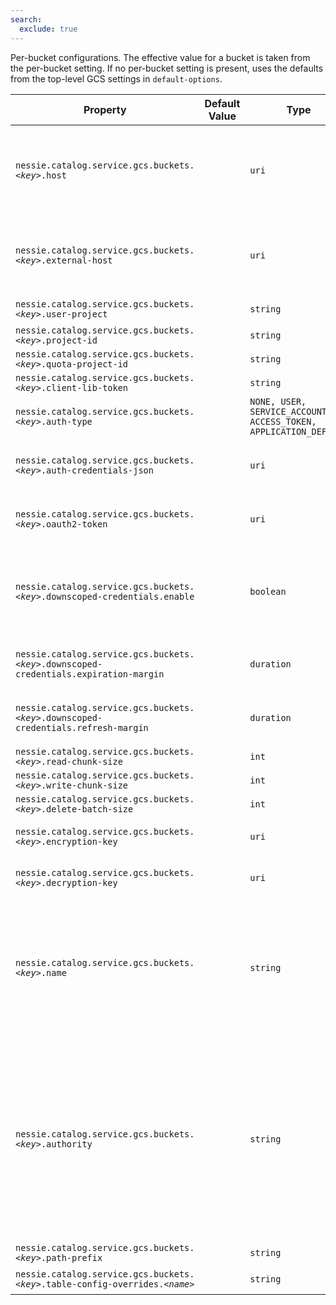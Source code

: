 ```yaml
---
search:
  exclude: true
---
```

<!--start-->

Per-bucket configurations. The effective value for a bucket is taken from the per-bucket  setting. If no per-bucket setting is present, uses the defaults from the top-level GCS settings  in `default-options`.

| Property | Default Value | Type | Description |
|----------|---------------|------|-------------|
| `nessie.catalog.service.gcs.buckets.`_`<key>`_`.host` |  | `uri` | The default endpoint override to use. The endpoint is almost always used for testing purposes.   <br><br>If the endpoint URIs for the Nessie server and clients differ, this one defines the endpoint  used for the Nessie server.  |
| `nessie.catalog.service.gcs.buckets.`_`<key>`_`.external-host` |  | `uri` | When using a specific endpoint, see `host`, and the endpoint URIs for the Nessie server  differ, you can specify the URI passed down to clients using this setting.  Otherwise, clients  will receive the value from the `host` setting.  |
| `nessie.catalog.service.gcs.buckets.`_`<key>`_`.user-project` |  | `string` | Optionally specify the user project (Google term).  |
| `nessie.catalog.service.gcs.buckets.`_`<key>`_`.project-id` |  | `string` | The Google project ID.  |
| `nessie.catalog.service.gcs.buckets.`_`<key>`_`.quota-project-id` |  | `string` | The Google quota project ID.  |
| `nessie.catalog.service.gcs.buckets.`_`<key>`_`.client-lib-token` |  | `string` | The Google client lib token.  |
| `nessie.catalog.service.gcs.buckets.`_`<key>`_`.auth-type` |  | `NONE, USER, SERVICE_ACCOUNT, ACCESS_TOKEN, APPLICATION_DEFAULT` | The authentication type to use. If not set, the default is `NONE`. |
| `nessie.catalog.service.gcs.buckets.`_`<key>`_`.auth-credentials-json` |  | `uri` | Name of the key-secret containing the auth-credentials-JSON, this value is the name of the  credential to use, the actual credential is defined via secrets.   |
| `nessie.catalog.service.gcs.buckets.`_`<key>`_`.oauth2-token` |  | `uri` | Name of the token-secret containing the OAuth2 token, this value is the name of the credential  to use, the actual credential is defined via secrets.   |
| `nessie.catalog.service.gcs.buckets.`_`<key>`_`.downscoped-credentials.enable` |  | `boolean` | Flag to enable the currently experimental option to send short-lived and scoped-down  credentials to clients.  <br><br>The current default is to not enable short-lived and scoped-down credentials, but the  default may change to enable in the future.  |
| `nessie.catalog.service.gcs.buckets.`_`<key>`_`.downscoped-credentials.expiration-margin` |  | `duration` | The expiration margin for the scoped down OAuth2 token. <br><br>Defaults to the Google defaults. |
| `nessie.catalog.service.gcs.buckets.`_`<key>`_`.downscoped-credentials.refresh-margin` |  | `duration` | The refresh margin for the scoped down OAuth2 token. <br><br>Defaults to the Google defaults. |
| `nessie.catalog.service.gcs.buckets.`_`<key>`_`.read-chunk-size` |  | `int` | The read chunk size in bytes.  |
| `nessie.catalog.service.gcs.buckets.`_`<key>`_`.write-chunk-size` |  | `int` | The write chunk size in bytes.  |
| `nessie.catalog.service.gcs.buckets.`_`<key>`_`.delete-batch-size` |  | `int` | The delete batch size.  |
| `nessie.catalog.service.gcs.buckets.`_`<key>`_`.encryption-key` |  | `uri` | Name of the key-secret containing the customer-supplied AES256 key for blob encryption when  writing.   |
| `nessie.catalog.service.gcs.buckets.`_`<key>`_`.decryption-key` |  | `uri` | Name of the key-secret containing the customer-supplied AES256 key for blob decryption when  reading.   |
| `nessie.catalog.service.gcs.buckets.`_`<key>`_`.name` |  | `string` | The human consumable name of the bucket. If unset, the name of the bucket will be extracted  from the configuration option name, e.g. if `nessie.catalog.service.s3.bucket1.name=my-bucket` is set, the bucket name will be `my-bucket` ; otherwise, it will be `bucket1`.   <br><br>This can be used; if the bucket name contains non-alphanumeric characters, such as dots or  dashes.  |
| `nessie.catalog.service.gcs.buckets.`_`<key>`_`.authority` |  | `string` | The authority part in a storage location URI. This is the bucket name for S3 and GCS, for ADLS  this is the storage account name (optionally prefixed with the container/file-system name).  Defaults to (`#name()`).   <br><br>For S3 and GCS this option should mention the name of the bucket.   <br><br>For ADLS: The value of this option is using the `container@storageAccount` syntax. It  is mentioned as `<file_system>@<account_name>` in the [Azure  Docs ](https://learn.microsoft.com/en-us/azure/storage/blobs/data-lake-storage-introduction-abfs-uri). Note that the `<file_system>@` part is optional, `<account_name>` is the  fully qualified name, usually ending in `.dfs.core.windows.net`. |
| `nessie.catalog.service.gcs.buckets.`_`<key>`_`.path-prefix` |  | `string` | The path prefix for this storage location.  |
| `nessie.catalog.service.gcs.buckets.`_`<key>`_`.table-config-overrides.`_`<name>`_ |  | `string` | Iceberg table configuration overrides for all tables stored in this bucket.  |
